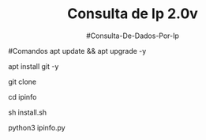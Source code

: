 <h1 align="center">Consulta de Ip 2.0v</h1>
<p align="center">
#Consulta-De-Dados-Por-Ip

  
#Comandos 
apt update && apt upgrade -y
  
apt install git -y

  git clone 

  cd ipinfo

  sh install.sh

  python3 ipinfo.py
